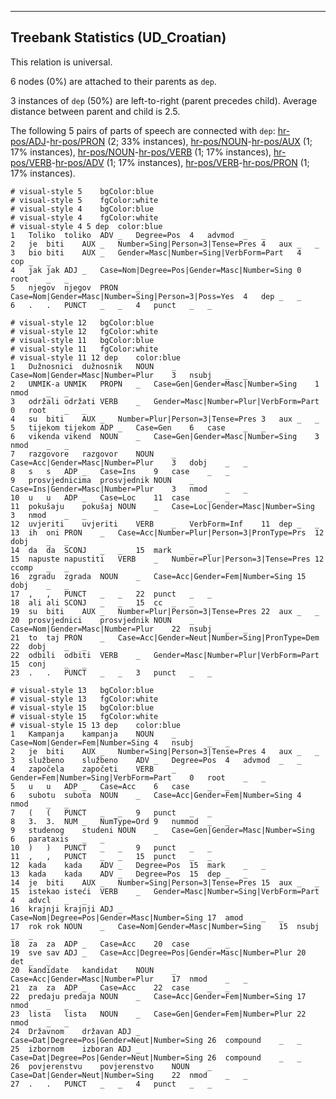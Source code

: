 

--------------------------------------------------------------------------------

## Treebank Statistics (UD_Croatian)

This relation is universal.

6 nodes (0%) are attached to their parents as `dep`.

3 instances of `dep` (50%) are left-to-right (parent precedes child).
Average distance between parent and child is 2.5.

The following 5 pairs of parts of speech are connected with `dep`: [hr-pos/ADJ]()-[hr-pos/PRON]() (2; 33% instances), [hr-pos/NOUN]()-[hr-pos/AUX]() (1; 17% instances), [hr-pos/NOUN]()-[hr-pos/VERB]() (1; 17% instances), [hr-pos/VERB]()-[hr-pos/ADV]() (1; 17% instances), [hr-pos/VERB]()-[hr-pos/PRON]() (1; 17% instances).


~~~ conllu
# visual-style 5	bgColor:blue
# visual-style 5	fgColor:white
# visual-style 4	bgColor:blue
# visual-style 4	fgColor:white
# visual-style 4 5 dep	color:blue
1	Toliko	toliko	ADV	_	Degree=Pos	4	advmod	_	_
2	je	biti	AUX	_	Number=Sing|Person=3|Tense=Pres	4	aux	_	_
3	bio	biti	AUX	_	Gender=Masc|Number=Sing|VerbForm=Part	4	cop	_	_
4	jak	jak	ADJ	_	Case=Nom|Degree=Pos|Gender=Masc|Number=Sing	0	root	_	_
5	njegov	njegov	PRON	_	Case=Nom|Gender=Masc|Number=Sing|Person=3|Poss=Yes	4	dep	_	_
6	.	.	PUNCT	_	_	4	punct	_	_

~~~


~~~ conllu
# visual-style 12	bgColor:blue
# visual-style 12	fgColor:white
# visual-style 11	bgColor:blue
# visual-style 11	fgColor:white
# visual-style 11 12 dep	color:blue
1	Dužnosnici	dužnosnik	NOUN	_	Case=Nom|Gender=Masc|Number=Plur	3	nsubj	_	_
2	UNMIK-a	UNMIK	PROPN	_	Case=Gen|Gender=Masc|Number=Sing	1	nmod	_	_
3	održali	održati	VERB	_	Gender=Masc|Number=Plur|VerbForm=Part	0	root	_	_
4	su	biti	AUX	_	Number=Plur|Person=3|Tense=Pres	3	aux	_	_
5	tijekom	tijekom	ADP	_	Case=Gen	6	case	_	_
6	vikenda	vikend	NOUN	_	Case=Gen|Gender=Masc|Number=Sing	3	nmod	_	_
7	razgovore	razgovor	NOUN	_	Case=Acc|Gender=Masc|Number=Plur	3	dobj	_	_
8	s	s	ADP	_	Case=Ins	9	case	_	_
9	prosvjednicima	prosvjednik	NOUN	_	Case=Ins|Gender=Masc|Number=Plur	3	nmod	_	_
10	u	u	ADP	_	Case=Loc	11	case	_	_
11	pokušaju	pokušaj	NOUN	_	Case=Loc|Gender=Masc|Number=Sing	3	nmod	_	_
12	uvjeriti	uvjeriti	VERB	_	VerbForm=Inf	11	dep	_	_
13	ih	oni	PRON	_	Case=Acc|Number=Plur|Person=3|PronType=Prs	12	dobj	_	_
14	da	da	SCONJ	_	_	15	mark	_	_
15	napuste	napustiti	VERB	_	Number=Plur|Person=3|Tense=Pres	12	ccomp	_	_
16	zgradu	zgrada	NOUN	_	Case=Acc|Gender=Fem|Number=Sing	15	dobj	_	_
17	,	,	PUNCT	_	_	22	punct	_	_
18	ali	ali	SCONJ	_	_	15	cc	_	_
19	su	biti	AUX	_	Number=Plur|Person=3|Tense=Pres	22	aux	_	_
20	prosvjednici	prosvjednik	NOUN	_	Case=Nom|Gender=Masc|Number=Plur	22	nsubj	_	_
21	to	taj	PRON	_	Case=Acc|Gender=Neut|Number=Sing|PronType=Dem	22	dobj	_	_
22	odbili	odbiti	VERB	_	Gender=Masc|Number=Plur|VerbForm=Part	15	conj	_	_
23	.	.	PUNCT	_	_	3	punct	_	_

~~~


~~~ conllu
# visual-style 13	bgColor:blue
# visual-style 13	fgColor:white
# visual-style 15	bgColor:blue
# visual-style 15	fgColor:white
# visual-style 15 13 dep	color:blue
1	Kampanja	kampanja	NOUN	_	Case=Nom|Gender=Fem|Number=Sing	4	nsubj	_	_
2	je	biti	AUX	_	Number=Sing|Person=3|Tense=Pres	4	aux	_	_
3	službeno	službeno	ADV	_	Degree=Pos	4	advmod	_	_
4	započela	započeti	VERB	_	Gender=Fem|Number=Sing|VerbForm=Part	0	root	_	_
5	u	u	ADP	_	Case=Acc	6	case	_	_
6	subotu	subota	NOUN	_	Case=Acc|Gender=Fem|Number=Sing	4	nmod	_	_
7	(	(	PUNCT	_	_	9	punct	_	_
8	3.	3.	NUM	_	NumType=Ord	9	nummod	_	_
9	studenog	studeni	NOUN	_	Case=Gen|Gender=Masc|Number=Sing	6	parataxis	_	_
10	)	)	PUNCT	_	_	9	punct	_	_
11	,	,	PUNCT	_	_	15	punct	_	_
12	kada	kada	ADV	_	Degree=Pos	15	mark	_	_
13	kada	kada	ADV	_	Degree=Pos	15	dep	_	_
14	je	biti	AUX	_	Number=Sing|Person=3|Tense=Pres	15	aux	_	_
15	istekao	isteći	VERB	_	Gender=Masc|Number=Sing|VerbForm=Part	4	advcl	_	_
16	krajnji	krajnji	ADJ	_	Case=Nom|Degree=Pos|Gender=Masc|Number=Sing	17	amod	_	_
17	rok	rok	NOUN	_	Case=Nom|Gender=Masc|Number=Sing	15	nsubj	_	_
18	za	za	ADP	_	Case=Acc	20	case	_	_
19	sve	sav	ADJ	_	Case=Acc|Degree=Pos|Gender=Masc|Number=Plur	20	det	_	_
20	kandidate	kandidat	NOUN	_	Case=Acc|Gender=Masc|Number=Plur	17	nmod	_	_
21	za	za	ADP	_	Case=Acc	22	case	_	_
22	predaju	predaja	NOUN	_	Case=Acc|Gender=Fem|Number=Sing	17	nmod	_	_
23	lista	lista	NOUN	_	Case=Gen|Gender=Fem|Number=Plur	22	nmod	_	_
24	Državnom	državan	ADJ	_	Case=Dat|Degree=Pos|Gender=Neut|Number=Sing	26	compound	_	_
25	izbornom	izboran	ADJ	_	Case=Dat|Degree=Pos|Gender=Neut|Number=Sing	26	compound	_	_
26	povjerenstvu	povjerenstvo	NOUN	_	Case=Dat|Gender=Neut|Number=Sing	22	nmod	_	_
27	.	.	PUNCT	_	_	4	punct	_	_

~~~


